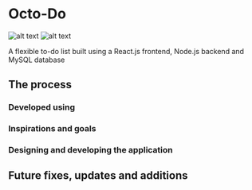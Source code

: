 # Octo-Do

![alt text](https://github.com/keatonlees/octo-do/tree/master/src/images/octopus_smiling.png?raw=true "Octopus 1")
![alt text](https://github.com/keatonlees/octo-do/tree/master/src/images/octopus_waving.png?raw=true "Octopus 2")

A flexible to-do list built using a React.js frontend, Node.js backend and MySQL database

## The process
### Developed using


### Inspirations and goals

### Designing and developing the application

## Future fixes, updates and additions
